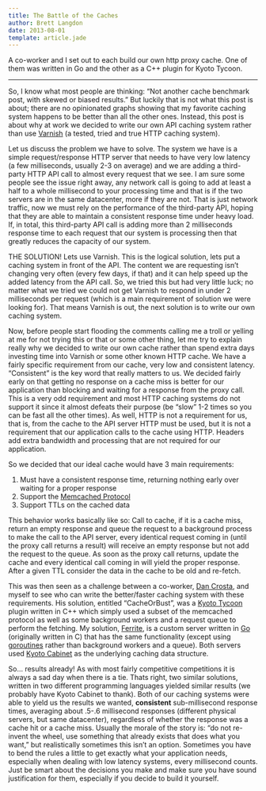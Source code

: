 ```yaml
---
title: The Battle of the Caches
author: Brett Langdon
date: 2013-08-01
template: article.jade
---
```


A co-worker and I set out to each build our own http proxy cache.
One of them was written in Go and the other as a C++ plugin for
Kyoto Tycoon.

---

So, I know what most people are thinking: “Not another cache benchmark post,
with skewed or biased results.” But luckily that is not what this post is about;
there are no opinionated graphs showing that my favorite caching system happens
to be better than all the other ones. Instead, this post is about why at work we
decided to write our own API caching system rather than use <a href="http://www.varnish-cache.org/" target="_blank">Varnish</a>
(a tested, tried and true HTTP caching system).

Let us discuss the problem we have to solve. The system we have is a simple
request/response HTTP server that needs to have very low latency (a few
milliseconds, usually 2-3 on average) and we are adding a third-party HTTP API
call to almost every request that we see. I am sure some people see the issue
right away, any network call is going to add at least a half to a whole millisecond
to your processing time and that is if the two servers are in the same datacenter,
more if they are not. That is just network traffic, now we must rely on the
performance of the third-party API, hoping that they are able to maintain a
consistent response time under heavy load. If, in total, this third-party API call
is adding more than 2 milliseconds response time to each request that our system
is processing then that greatly reduces the capacity of our system.

THE SOLUTION! Lets use Varnish. This is the logical solution, lets put a caching
system in front of the API. The content we are requesting isn’t changing very often
(every few days, if that) and it can help speed up the added latency from the API
call. So, we tried this but had very little luck; no matter what we tried we could
not get Varnish to respond in under 2 milliseconds per request (which is a main
requirement of solution we were looking for). That means Varnish is out, the next
solution is to write our own caching system.

Now, before people start flooding the comments calling me a troll or yelling at me
for not trying this or that or some other thing, let me try to explain really why
we decided to write our own cache rather than spend extra days investing time into
Varnish or some other known HTTP cache. We have a fairly specific requirement from
our cache, very low and consistent latency. “Consistent” is the key word that really
matters to us. We decided fairly early on that getting no response on a cache miss
is better for our application than blocking and waiting for a response from the
proxy call. This is a very odd requirement and most HTTP caching systems do not
support it since it almost defeats their purpose (be “slow” 1-2 times so you can be
fast all the other times). As well, HTTP is not a requirement for us, that is,
from the cache to the API server HTTP must be used, but it is not a requirement
that our application calls to the cache using HTTP. Headers add extra bandwidth
and processing that are not required for our application.

So we decided that our ideal cache would have 3 main requirements:
1. Must have a consistent response time, returning nothing early over waiting for a proper response
2. Support the <a href="https://github.com/memcached/memcached/blob/master/doc/protocol.txt" target="_blank">Memcached Protocol</a>
3. Support TTLs on the cached data

This behavior works basically like so: Call to cache, if it is a cache miss,
return an empty response and queue the request to a background process to make the
call to the API server, every identical request coming in (until the proxy call
returns a result) will receive an empty response but not add the request to the
queue. As soon as the proxy call returns, update the cache and every identical call
coming in will yield the proper response. After a given TTL consider the data in
the cache to be old and re-fetch.

This was then seen as a challenge between a co-worker,
<a href="http://late.am/" target="_blank">Dan Crosta</a>, and myself to see who
can write the better/faster caching system with these requirements. His solution,
entitled “CacheOrBust”, was a
<a href="http://fallabs.com/kyototycoon/" target="_blank">Kyoto Tycoon</a> plugin
written in C++ which simply used a subset of the memcached protocol as well as some
background workers and a request queue to perform the fetching. My solution,
<a href="https://github.com/brettlangdon/ferrite" target="_blank">Ferrite</a>, is a
custom server written in <a href="http://golang.org/" target="_blank">Go</a>
(originally written in C) that has the same functionality (except using
<a href="http://golang.org/doc/effective_go.html#goroutines" target="_blank">goroutines</a>
rather than background workers and a queue). Both servers used
<a href="http://fallabs.com/kyotocabinet/" target="_blank">Kyoto Cabinet</a>
as the underlying caching data structure.

So… results already! As with most fairly competitive competitions it is always a
sad day when there is a tie. Thats right, two similar solutions, written in two
different programming languages yielded similar results (we probably have
Kyoto Cabinet to thank). Both of our caching systems were able to yield us the
results we wanted, **consistent** sub-millisecond response times, averaging about
.5-.6 millisecond responses (different physical servers, but same datacenter),
regardless of whether the response was a cache hit or a cache miss. Usually the
morale of the story is: “do not re-invent the wheel, use something that already
exists that does what you want,” but realistically sometimes this isn’t an option.
Sometimes you have to bend the rules a little to get exactly what your application
needs, especially when dealing with low latency systems, every millisecond counts.
Just be smart about the decisions you make and make sure you have sound
justification for them, especially if you decide to build it yourself.
